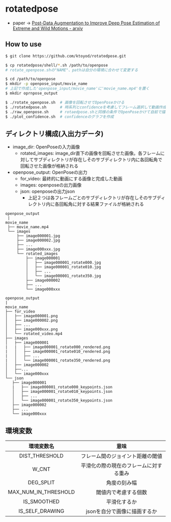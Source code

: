# rotatedpose
- paper -> [Post-Data Augmentation to Improve Deep Pose Estimation of Extreme and Wild Motions - arxiv](https://arxiv.org/abs/1902.04250)

## How to use
```bash
$ git clone https://github.com/ktoyod/rotatedpose.git

$ cp rotatedpose/shell/*.sh /path/to/openpose
# rotate_openpose.shの"NAME"、pathは自分の環境に合わせて変更する

$ cd /path/to/openpose
$ mkdir -p openpose_input/movie_name
# 上記で作成した'openpose_input/movie_name'に'movie_name.mp4'を置く
$ mkdir oprnpose_output

$ ./rotate_openpose.sh  # 画像を回転させてOpenPoseかける
$ ./rotatedpose.sh      # 時系列とconfidenceを考慮してフレーム選択して動画作成
$ ./raw_openpose.sh     # rotaedpose.shと同様の条件でOpenPoseかけて自前で描画
$ ./plot_confidence.sh  # confidenceのグラフを作成
```

## ディレクトリ構成(入出力データ)
- image\_dir: OpenPoseの入力画像
  - rotated\_images: image\_dir直下の画像を回転させた画像。各フレームに対してサブディレクトリが存在しそのサブディレクトリ内に各回転角で回転させた画像が格納される
- openpose\_output: OpenPoseの出力
  - for\_video: 最終的に動画にする画像と完成した動画
  - images: openposeの出力画像
  - json: openposeの出力json
    - 上記２つは各フレームごとのサブディレクトリが存在しそのサブディレクトリ内に各回転角に対する結果ファイルが格納される
```
openpose_output
 |
movie_name
 ├── movie_name.mp4
 └── images
     ├── image000001.jpg
     ├── image000002.jpg
     ├── ...
     ├── image000xxx.jpg
     └── rotated_images
         ├── image000001
         │   ├── image000001_rotate000.jpg
         │   ├── image000001_rotate010.jpg
         │   ├── ...
         │   └── image000001_rotate350.jpg
         ├── image000002
         ├── ...
         └── image000xxx

openpose_output
|
movie_name
├── for_video
│   ├── image000001.png
│   ├── image000002.png
│   ├── ...
│   ├── image000xxx.png
│   └── rotated_video.mp4
├── images
│   ├── image000001
|   |   ├── image000001_rotate000_rendered.png
|   │   ├── image000001_rotate010_rendered.png
|   │   ├── ...
|   │   └── image000001_rotate350_rendered.png
│   ├── image000002
│   ├──...
│   └── image000xxx
└── json
   ├── image000001
   |   ├── image000001_rotate000_keypoints.json
   │   ├── image000001_rotate010_keypoints.json
   │   ├── ...
   │   └── image000001_rotate350_keypoints.json
   ├── image000002
   ├── ...
   └── image000xxx
```

## 環境変数

| 環境変数名 | 意味 |
|:-:|:-:|
| DIST\_THRESHOLD | フレーム間のジョイント距離の閾値 |
| W\_CNT | 平滑化の際の現在のフレームに対する重み |
| DEG\_SPLIT | 角度の刻み幅 |
| MAX\_NUM\_IN\_THRESHOLD | 閾値内で考慮する個数 |
| IS\_SMOOTHED | 平滑化するか |
| IS\_SELF\_DRAWING | jsonを自分で画像に描画するか |

